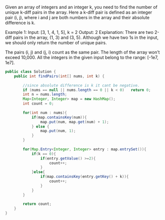 Given an array of integers and an integer k, you need to find the number of unique k-diff pairs in the array. Here a k-diff pair is defined as an integer pair (i, j), where i and j are both numbers in the array and their absolute difference is k.

Example 1:
Input: [3, 1, 4, 1, 5], k = 2
Output: 2
Explanation: There are two 2-diff pairs in the array, (1, 3) and (3, 5).
Although we have two 1s in the input, we should only return the number of unique pairs.

The pairs (i, j) and (j, i) count as the same pair.
The length of the array won't exceed 10,000.
All the integers in the given input belong to the range: [-1e7, 1e7].

```java
public class Solution {
    public int findPairs(int[] nums, int k) {
        
        //since absolute difference is k it cant be negative.
        if (nums == null || nums.length == 0 || k < 0)   return 0;
        int n = nums.length;
        Map<Integer, Integer> map = new HashMap();
        int count = 0;
        
        for(int num : nums){
            if(map.containsKey(num)){
                map.put(num, map.get(num) + 1);
            } else {
                map.put(num, 1);
            }
        }
        
        for(Map.Entry<Integer, Integer> entry : map.entrySet()){
            if(k == 0){
                if(entry.getValue() >=2){
                    count++;
                }
            }else{
                if(map.containsKey(entry.getKey() + k)){
                    count++;
                }
            }
        }
        
        return count;
    }
}
```
